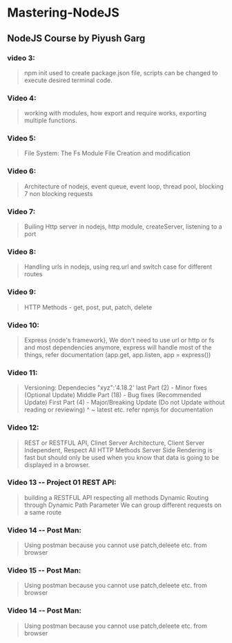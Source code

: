 # Mastering-NodeJS
## NodeJS Course by Piyush Garg
### video 3:
>npm init used to create package.json file, scripts can be changed to execute desired terminal code.

### Video 4:
> working with modules, how export and require works, exporting multiple functions.

### Video 5:
> File System: The Fs Module
File Creation and modification

### Video 6:
>Architecture of nodejs, event queue, event loop, thread pool, blocking 7 non blocking requests

### Video 7:
>Builing Http server in nodejs, http module, createServer, listening to a port

### Video 8:
>Handling urls in nodejs, using req.url and switch case for different routes

### Video 9:

>HTTP Methods - get, post, put, patch, delete
### Video 10:
>Express {node's framework}, We don't need to use url or http or fs and most dependencies anymore, express will handle most of the things, refer documentation (app.get, app.listen, app = express())

### Video 11:
>Versioning: Dependecies "xyz":'4.18.2'
>last Part (2) - Minor fixes (Optional Update)
>Middle Part (18) - Bug fixes (Recommended Update)
>First Part (4) - Major/Breaking Update (Do not Update without reading or reviewing)
> ^ ~ latest etc. refer npmjs for documentation

### Video 12:
>REST or RESTFUL API, Clinet Server Architecture, Client Server Independent, Respect All HTTP Methods
>Server Side Rendering is fast but should only be used when you know that data is going to be displayed in a browser.

### Video 13 -- Project 01 REST API:
>building a RESTFUL API respecting all methods
>Dynamic Routing through Dynamic Path Parameter
>We can group different requests on a same route

### Video 14 -- Post Man:
>Using postman because you cannot use patch,deleete etc. from browser

### Video 15 -- Post Man:
>Using postman because you cannot use patch,deleete etc. from browser
### Video 14 -- Post Man:
>Using postman because you cannot use patch,deleete etc. from browser

